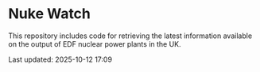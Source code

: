 # Nuke Watch

This repository includes code for retrieving the latest information available on the output of EDF nuclear power plants in the UK.

Last updated: 2025-10-12 17:09
